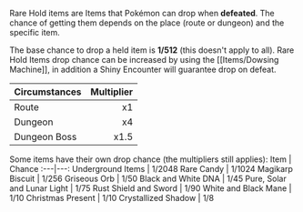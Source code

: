 Rare Hold items are Items that Pokémon can drop when **defeated**. The chance of getting them depends on the place (route or dungeon) and the specific item.

The base chance to drop a held item is **1/512** (this doesn't apply to all).
Rare Hold Items drop chance can be increased by using the [[Items/Dowsing Machine]], in addition a Shiny Encounter will guarantee drop on defeat.

Circumstances | Multiplier
:---|---:
Route | x1
Dungeon | x4
Dungeon Boss | x1.5

Some items have their own drop chance (the multipliers still applies):
Item | Chance
:---|---:
Underground Items | 1/2048
Rare Candy | 1/1024
Magikarp Biscuit | 1/256
Griseous Orb | 1/50
Black and White DNA | 1/45
Pure, Solar and Lunar Light | 1/75
Rust Shield and Sword | 1/90
White and Black Mane | 1/10
Christmas Present | 1/10
Crystallized Shadow | 1/8